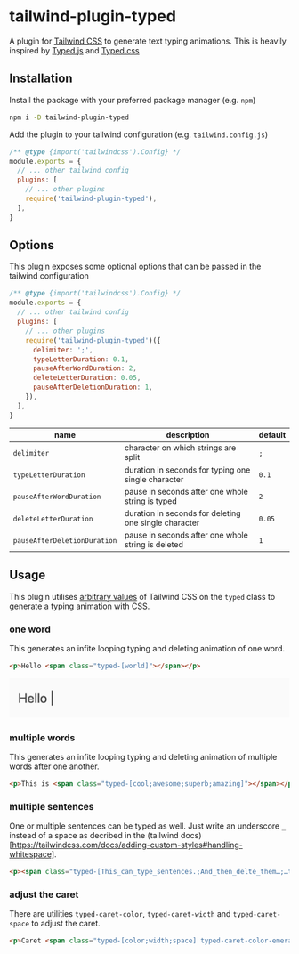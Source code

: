 # tailwind-plugin-typed

A plugin for [Tailwind CSS](https://github.com/tailwindcss/tailwindcss) to generate text typing animations.
This is heavily inspired by [Typed.js](https://github.com/mattboldt/typed.js) and [Typed.css](https://github.com/brandonmcconnell/typed.css)

## Installation

Install the package with your preferred package manager (e.g. `npm`)

```sh
npm i -D tailwind-plugin-typed
```

Add the plugin to your tailwind configuration (e.g. `tailwind.config.js`)

```js
/** @type {import('tailwindcss').Config} */
module.exports = {
  // ... other tailwind config
  plugins: [
    // ... other plugins
    require('tailwind-plugin-typed'),
  ],
}
```

## Options

This plugin exposes some optional options that can be passed in the tailwind configuration

```js
/** @type {import('tailwindcss').Config} */
module.exports = {
  // ... other tailwind config
  plugins: [
    // ... other plugins
    require('tailwind-plugin-typed')({
      delimiter: ';',
      typeLetterDuration: 0.1,
      pauseAfterWordDuration: 2,
      deleteLetterDuration: 0.05,
      pauseAfterDeletionDuration: 1,
    }),
  ],
}
```

| name                         | description                                           | default |
|------------------------------|-------------------------------------------------------|---------|
| `delimiter`                  | character on which strings are split                  | `;`     |
| `typeLetterDuration`         | duration in seconds for typing one single character   | `0.1`   |
| `pauseAfterWordDuration`     | pause in seconds after one whole string is typed      | `2`     |
| `deleteLetterDuration`       | duration in seconds for deleting one single character | `0.05`  |
| `pauseAfterDeletionDuration` | pause in seconds after one whole string is deleted    | `1`     |

## Usage

This plugin utilises [arbitrary values](https://tailwindcss.com/docs/adding-custom-styles#using-arbitrary-values) of Tailwind CSS on the `typed` class to generate a typing animation with CSS.

### one word

This generates an infite looping typing and deleting animation of one word.

```html
<p>Hello <span class="typed-[world]"></span></p>
```

<picture>
  <source media="(prefers-color-scheme: dark)" srcset="/readme/one-word-dark.gif">
  <source media="(prefers-color-scheme: light)" srcset="/readme/one-word-light.gif">
  <img alt="one word typed" src="/readme/one-word-light.gif">
</picture>

### multiple words

This generates an infite looping typing and deleting animation of multiple words after one another.

```html
<p>This is <span class="typed-[cool;awesome;superb;amazing]"></span></p>
```

<!-- TODO: add gif -->

### multiple sentences

One or multiple sentences can be typed as well. Just write an underscore `_` instead of a space as decribed in the (tailwind docs)[https://tailwindcss.com/docs/adding-custom-styles#handling-whitespace].

```html
<p><span class="typed-[This_can_type_sentences.;And_then_delte_them…;…to_write_other_senteces.;That's_nice!]"></span></p>
```

<!-- TODO: add gif -->

### adjust the caret

There are utilities `typed-caret-color`, `typed-caret-width` and `typed-caret-space` to adjust the caret.

```html
<p>Caret <span class="typed-[color;width;space] typed-caret-color-emerald-400 dark:typed-caret-color-emerald-600 typed-caret-width-4 typed-caret-space-2"></span></p>
```

<!-- TODO: add gif -->

